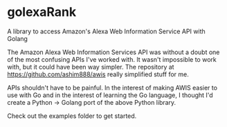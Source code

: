 # golexaRank

A library to access Amazon's Alexa Web Information Service API with Golang

The Amazon Alexa Web Information Services API was without a doubt one of the most confusing APIs I've worked with.
It wasn't impossible to work with, but it could have been way simpler. The repository at https://github.com/ashim888/awis
 really simplified stuff for me.

APIs shouldn't have to be painful. In the interest of making AWIS easier to use with Go and in the interest of learning
the Go language, I thought I'd create a Python -> Golang port of the above Python library.

Check out the examples folder to get started.